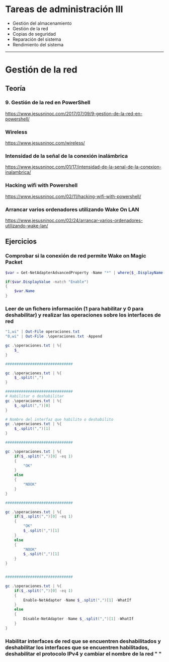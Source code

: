 # Tareas de administración III
- Gestión del almacenamiento
- Gestión de la red
- Copias de seguridad
- Reparación del sistema
- Rendimiento del sistema

---------------

# Gestión de la red

## Teoría

### 9. Gestión de la red en PowerShell
https://www.jesusninoc.com/2017/07/09/9-gestion-de-la-red-en-powershell/

### Wireless
https://www.jesusninoc.com/wireless/
### Intensidad de la señal de la conexión inalámbrica
https://www.jesusninoc.com/01/17/intensidad-de-la-senal-de-la-conexion-inalambrica/
### Hacking wifi with Powershell
https://www.jesusninoc.com/02/11/hacking-wifi-with-powershell/
### Arrancar varios ordenadores utilizando Wake On LAN
https://www.jesusninoc.com/02/24/arrancar-varios-ordenadores-utilizando-wake-lan/

## Ejercicios
### Comprobar si la conexión de red permite Wake on Magic Packet
```PowerShell
$var = Get-NetAdapterAdvancedProperty -Name "*" | where{$_.DisplayName -eq "Wake on Magic Packet"}

if($var.DisplayValue -match "Enable")
{
    $var.Name
}
```

### Leer de un fichero información (1 para habilitar y 0 para deshabilitar) y realizar las operaciones sobre los interfaces de red
```PowerShell
"1,wi" | Out-File operaciones.txt
"0,wi" | Out-File .\operaciones.txt -Append

gc .\operaciones.txt | %{
    $_
}

##############################

gc .\operaciones.txt | %{
    $_.split(",")
}

##############################
# Habilitar o deshabilitar
gc .\operaciones.txt | %{
    $_.split(",")[0]
}

# Nombre del interfaz que habilito o deshabilito
gc .\operaciones.txt | %{
    $_.split(",")[1]
}

##############################

gc .\operaciones.txt | %{
    if($_.split(",")[0] -eq 1)
    {
        "OK"
    }
    else
    {
        "NOOK"
    }
}

##############################

gc .\operaciones.txt | %{
    if($_.split(",")[0] -eq 1)
    {
        "OK"
        $_.split(",")[1]
    }
    else
    {
        "NOOK"
        $_.split(",")[1]
    }
}


##############################

gc .\operaciones.txt | %{
    if($_.split(",")[0] -eq 1)
    {
        Enable-NetAdapter -Name $_.split(",")[1] -WhatIf
    }
    else
    {
        Disable-NetAdapter -Name $_.split(",")[1] -WhatIf
    }
}
```

### Habilitar interfaces de red que se encuentren deshabilitados y deshabilitar los interfaces que se encuentren habilitados, deshabilitar el protocolo IPv4 y cambiar el nombre de la red "           "
```PowerShell
```
